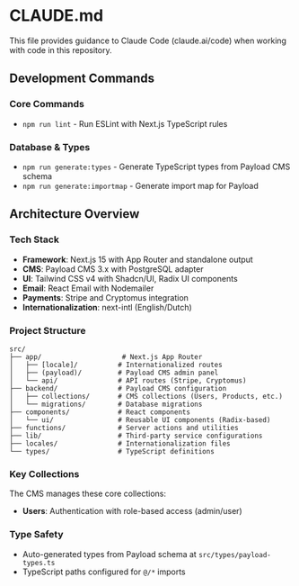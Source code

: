 # CLAUDE.md

This file provides guidance to Claude Code (claude.ai/code) when working with code in this repository.

## Development Commands

### Core Commands
- `npm run lint` - Run ESLint with Next.js TypeScript rules

### Database & Types
- `npm run generate:types` - Generate TypeScript types from Payload CMS schema
- `npm run generate:importmap` - Generate import map for Payload

## Architecture Overview

### Tech Stack
- **Framework**: Next.js 15 with App Router and standalone output
- **CMS**: Payload CMS 3.x with PostgreSQL adapter
- **UI**: Tailwind CSS v4 with Shadcn/UI, Radix UI components
- **Email**: React Email with Nodemailer
- **Payments**: Stripe and Cryptomus integration
- **Internationalization**: next-intl (English/Dutch)

### Project Structure
```
src/
├── app/                    # Next.js App Router
│   ├── [locale]/          # Internationalized routes
│   ├── (payload)/         # Payload CMS admin panel
│   └── api/               # API routes (Stripe, Cryptomus)
├── backend/               # Payload CMS configuration
│   ├── collections/       # CMS collections (Users, Products, etc.)
│   └── migrations/        # Database migrations
├── components/            # React components
│   └── ui/                # Reusable UI components (Radix-based)
├── functions/             # Server actions and utilities
├── lib/                   # Third-party service configurations
├── locales/               # Internationalization files
└── types/                 # TypeScript definitions
```

### Key Collections
The CMS manages these core collections:
- **Users**: Authentication with role-based access (admin/user)

### Type Safety
- Auto-generated types from Payload schema at `src/types/payload-types.ts`
- TypeScript paths configured for `@/*` imports
